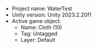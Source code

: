 <!-- UNITY CODE ASSIST INSTRUCTIONS START -->
- Project name: WaterTest
- Unity version: Unity 2023.2.20f1
- Active game object:
  - Name: Cloth (10)
  - Tag: Untagged
  - Layer: Default
<!-- UNITY CODE ASSIST INSTRUCTIONS END -->